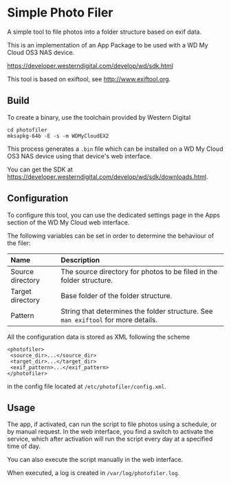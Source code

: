 # Simple Photo Filer
A simple tool to file photos into a folder structure based on exif data.

This is an implementation of an App Package to be used with a WD My Cloud OS3 NAS device.

https://developer.westerndigital.com/develop/wd/sdk.html

This tool is based on exiftool, see http://www.exiftool.org.

## Build
To create a binary, use the toolchain provided by Western Digital

```
cd photofiler
mksapkg-64b -E -s -m WDMyCloudEX2
```

This process generates a `.bin` file which can be installed on a WD My Cloud OS3 NAS device using 
that device's web interface.

You can get the SDK at https://developer.westerndigital.com/develop/wd/sdk/downloads.html. 

## Configuration

To configure this tool, you can use the dedicated settings page in the Apps section of the WD My Cloud web interface.

The following variables can be set in order to determine the behaviour of the filer:

| Name             | Description                                                                       |
|:-----------------|:----------------------------------------------------------------------------------|
| Source directory | The source directory for photos to be filed in the folder structure.              |
| Target directory | Base folder of the folder structure.                                              |
| Pattern          | String that determines the folder structure. See `man exiftool` for more details. |

 All the configuration data is stored as XML following the scheme

 ```
 <photofiler>
  <source_dir>...</source_dir>
  <target_dir>...</target_dir>
  <exif_pattern>...</exif_pattern>
 </photofiler>
 ```

 in the config file located at `/etc/photofiler/config.xml`.

## Usage
The app, if activated, can run the script to file photos using a schedule, or by manual request. In the web interface, you find a switch to activate the service, which after activation will run the script every day at a specified time of day.

You can also execute the script manually in the web interface.

When executed, a log is created in `/var/log/photofiler.log`.